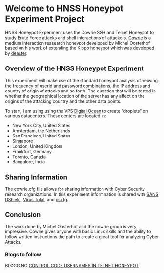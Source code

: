 # Welcome to HNSS Honeypot Experiment Project
HNSS Honeypot Experiment uses the Cowrie SSH and Telnet Honeypot to study Brute Force attacks and shell interactions of  attackers. [Cowrie](https://www.cowrie.org) is a medium interaction reasearch honeypot developed by [Michel Oosterhof](http://www.micheloosterhof.com/) based on his work of extending the [Kippo honeypot](http://en.wikipedia.org/wiki/Kippo) which was developed by [deaster](https://github.com/desaster).

## Overview of the HNSS Honeypot Experiment
This experiment will make use of the standard honeypot analysis of veiwing the frequency of userid and password combinations, the IP address and country of origin of attacks and so forth. The question that will be  tested is whether the geographical location of the server has any affect on the origins of the attacking country and the other data points.

To start, I am using using the VPS [Digital Ocean](https://m.do.co/c/6de21b7fa280) to create "droplets" on various datacenters. These centers are located in:
- New York City, United States
- Amsterdam, the Netherlands
- San Francisco, United States
- Singapore
- London, United Kingdom
- Frankfurt, Germany
- Toronto, Canada
- Bangalore, India

## Sharing Information
The cowrie.cfg file allows for sharing information with Cyber Security research organizations. In this experiment informnation is shared with [SANS DShield](https://isc.sans.edu/ssh.html), [Virus Total](https://www.virustotal.com/), and [csirtg](https://csirtg.io).

## Conclusion
The work done by Michel Oosterhof and the cowrie group is very impressive. Cowrie gives anyone with basic Linux skills and the ability to follow written instructions the path to create a great tool for analyzing Cyber Attacks.

### Blogs to follow
BLØGG.NO [CONTROL CODE USERNAMES IN TELNET HONEYPOT](https://bløgg.no/2017/12/control-code-usernames-in-telnet-honeypot/)
